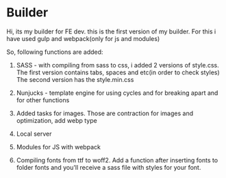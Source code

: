 # Builder

Hi, its my builder for FE dev. this is the first version of my builder. For this i have used gulp and webpack(only for js and modules) 

So, following functions are added:
  1. SASS - with compiling from sass to css, i added 2 versions of style.css. 
    The first version contains tabs, spaces and etc(in order to check styles)
    The second version has the style.min.css

  2. Nunjucks - template engine for using cycles and for breaking apart and for other functions
  
  3. Added tasks for images. Those are contraction for images and optimization, add webp type
  
  4. Local server
  
  5. Modules for JS with webpack
  
  6. Compiling fonts from ttf to woff2. Add a function after inserting fonts to folder fonts and you'll receive a sass file with styles for your font.
